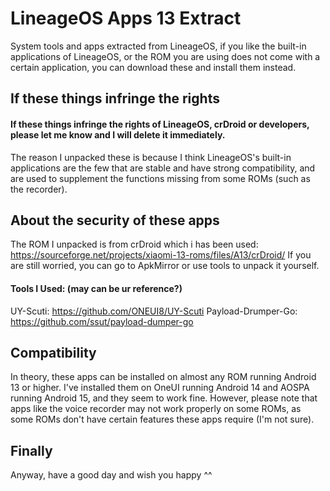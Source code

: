 # LineageOS Apps 13 Extract
System tools and apps extracted from LineageOS, if you like the built-in applications of LineageOS, or the ROM you are using does not come with a certain application, you can download these and install them instead.

## If these things infringe the rights
#### If these things infringe the rights of LineageOS, crDroid or developers, please let me know and I will delete it immediately.
The reason I unpacked these is because I think LineageOS's built-in applications are the few that are stable and have strong compatibility, and are used to supplement the functions missing from some ROMs (such as the recorder).

## About the security of these apps
The ROM I unpacked is from crDroid which i has been used: https://sourceforge.net/projects/xiaomi-13-roms/files/A13/crDroid/
If you are still worried, you can go to ApkMirror or use tools to unpack it yourself.

#### Tools I Used: (may can be ur reference?)
 UY-Scuti: https://github.com/ONEUI8/UY-Scuti
 Payload-Drumper-Go: https://github.com/ssut/payload-dumper-go

## Compatibility
In theory, these apps can be installed on almost any ROM running Android 13 or higher. I've installed them on OneUI running Android 14 and AOSPA running Android 15, and they seem to work fine.
However, please note that apps like the voice recorder may not work properly on some ROMs, as some ROMs don't have certain features these apps require (I'm not sure).

## Finally
Anyway, have a good day and wish you happy ^^
